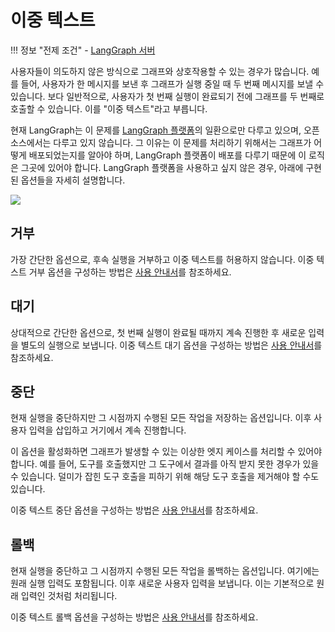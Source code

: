 # 이중 텍스트

!!! 정보 "전제 조건"
    - [LangGraph 서버](./langgraph_server.md)

사용자들이 의도하지 않은 방식으로 그래프와 상호작용할 수 있는 경우가 많습니다. 
예를 들어, 사용자가 한 메시지를 보낸 후 그래프가 실행 중일 때 두 번째 메시지를 보낼 수 있습니다. 
보다 일반적으로, 사용자가 첫 번째 실행이 완료되기 전에 그래프를 두 번째로 호출할 수 있습니다. 
이를 "이중 텍스트"라고 부릅니다.

현재 LangGraph는 이 문제를 [LangGraph 플랫폼](langgraph_platform.md)의 일환으로만 다루고 있으며, 오픈 소스에서는 다루고 있지 않습니다.
그 이유는 이 문제를 처리하기 위해서는 그래프가 어떻게 배포되었는지를 알아야 하며, LangGraph 플랫폼이 배포를 다루기 때문에 이 로직은 그곳에 있어야 합니다.
LangGraph 플랫폼을 사용하고 싶지 않은 경우, 아래에 구현된 옵션들을 자세히 설명합니다.

![](img/double_texting.png)

## 거부

가장 간단한 옵션으로, 후속 실행을 거부하고 이중 텍스트를 허용하지 않습니다. 
이중 텍스트 거부 옵션을 구성하는 방법은 [사용 안내서](../cloud/how-tos/reject_concurrent.md)를 참조하세요.

## 대기

상대적으로 간단한 옵션으로, 첫 번째 실행이 완료될 때까지 계속 진행한 후 새로운 입력을 별도의 실행으로 보냅니다. 
이중 텍스트 대기 옵션을 구성하는 방법은 [사용 안내서](../cloud/how-tos/enqueue_concurrent.md)를 참조하세요.

## 중단

현재 실행을 중단하지만 그 시점까지 수행된 모든 작업을 저장하는 옵션입니다. 
이후 사용자 입력을 삽입하고 거기에서 계속 진행합니다.

이 옵션을 활성화하면 그래프가 발생할 수 있는 이상한 엣지 케이스를 처리할 수 있어야 합니다. 
예를 들어, 도구를 호출했지만 그 도구에서 결과를 아직 받지 못한 경우가 있을 수 있습니다.
덜미가 잡힌 도구 호출을 피하기 위해 해당 도구 호출을 제거해야 할 수도 있습니다.

이중 텍스트 중단 옵션을 구성하는 방법은 [사용 안내서](../cloud/how-tos/interrupt_concurrent.md)를 참조하세요.

## 롤백

현재 실행을 중단하고 그 시점까지 수행된 모든 작업을 롤백하는 옵션입니다. 여기에는 원래 실행 입력도 포함됩니다. 이후 새로운 사용자 입력을 보냅니다. 이는 기본적으로 원래 입력인 것처럼 처리됩니다.

이중 텍스트 롤백 옵션을 구성하는 방법은 [사용 안내서](../cloud/how-tos/rollback_concurrent.md)를 참조하세요.
